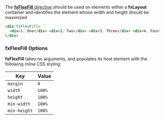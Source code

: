 The [**fxFlexFill** directive][Fill] should be used on elements within a **fxLayout** container and identifies the 
element whose width and height should be maximized

```html
<div fxFlexFill>
  <div>1. One</div> <div>2. Two</div> <div>3. Three</div> <div>4. Four</div>
</div>
```


### fxFlexFill Options

**fxFlexFill** takes no arguments, and populates its host element with the following inline CSS styling:

| Key | Value | 
| ----- | -------------- |
| `margin`    | `0` |
| `width`     | `100%` |
| `height`    | `100%` |
| `min-width` | `100%` |
| `min-height`| `100%` |

[Fill]: https://github.com/angular/flex-layout/blob/master/src/lib/flexbox/api/flex-fill.tst#L31